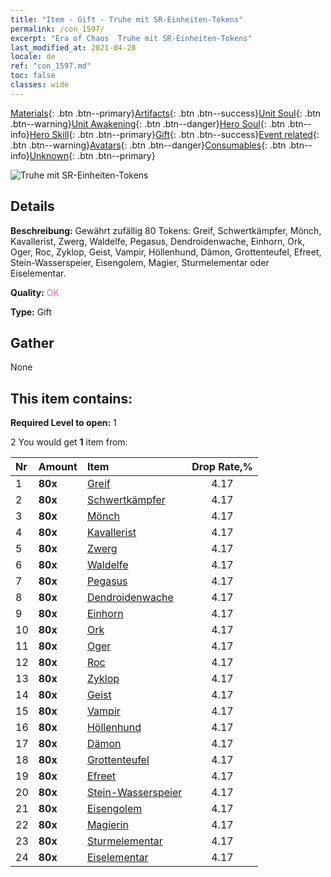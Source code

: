 ```yaml
---
title: "Item - Gift - Truhe mit SR-Einheiten-Tokens"
permalink: /con_1597/
excerpt: "Era of Chaos  Truhe mit SR-Einheiten-Tokens"
last_modified_at: 2021-04-28
locale: de
ref: "con_1597.md"
toc: false
classes: wide
---
```

 [Materials](/ItemsDE/){: .btn .btn--primary}[Artifacts](/ItemsDE/Artifacts/){: .btn .btn--success}[Unit Soul](/ItemsDE/UnitSoul/){: .btn .btn--warning}[Unit Awakening](/ItemsDE/UnitAwakening/){: .btn .btn--danger}[Hero Soul](/ItemsDE/HeroSoul/){: .btn .btn--info}[Hero Skill](/ItemsDE/HeroSkill/){: .btn .btn--primary}[Gift](/ItemsDE/Gift/){: .btn .btn--success}[Event related](/ItemsDE/Events/){: .btn .btn--warning}[Avatars](/ItemsDE/Avatars/){: .btn .btn--danger}[Consumables](/ItemsDE/Consumables/){: .btn .btn--info}[Unknown](/ItemsDE/Unknown/){: .btn .btn--primary}

 ![Truhe mit SR-Einheiten-Tokens](/images/t/i_907209.png)

## Details
 **Beschreibung:** Gewährt zufällig 80 Tokens: Greif, Schwertkämpfer, Mönch, Kavallerist, Zwerg, Waldelfe, Pegasus, Dendroidenwache, Einhorn, Ork, Oger, Roc, Zyklop, Geist, Vampir, Höllenhund, Dämon, Grottenteufel, Efreet, Stein-Wasserspeier, Eisengolem, Magier, Sturmelementar oder Eiselementar.

 **Quality:** <span style="color: #DA70D6">OK</span>

 **Type:** Gift

## Gather

  None

## This item contains:

 **Required Level to open:** 1

 2 You would get **1** item  from:

  | Nr | Amount |     Item    | Drop Rate,% |
  |:---|:-------|:------------|:---------:|
  | 1 |  **80x** | [Greif](/ItemsDE/unt_192/) | 4.17 | 
  | 2 |  **80x** | [Schwertkämpfer](/ItemsDE/unt_193/) | 4.17 | 
  | 3 |  **80x** | [Mönch](/ItemsDE/unt_194/) | 4.17 | 
  | 4 |  **80x** | [Kavallerist](/ItemsDE/unt_195/) | 4.17 | 
  | 5 |  **80x** | [Zwerg](/ItemsDE/unt_200/) | 4.17 | 
  | 6 |  **80x** | [Waldelfe](/ItemsDE/unt_201/) | 4.17 | 
  | 7 |  **80x** | [Pegasus](/ItemsDE/unt_202/) | 4.17 | 
  | 8 |  **80x** | [Dendroidenwache](/ItemsDE/unt_203/) | 4.17 | 
  | 9 |  **80x** | [Einhorn](/ItemsDE/unt_204/) | 4.17 | 
  | 10 |  **80x** | [Ork](/ItemsDE/unt_219/) | 4.17 | 
  | 11 |  **80x** | [Oger](/ItemsDE/unt_220/) | 4.17 | 
  | 12 |  **80x** | [Roc](/ItemsDE/unt_221/) | 4.17 | 
  | 13 |  **80x** | [Zyklop](/ItemsDE/unt_222/) | 4.17 | 
  | 14 |  **80x** | [Geist](/ItemsDE/unt_210/) | 4.17 | 
  | 15 |  **80x** | [Vampir](/ItemsDE/unt_211/) | 4.17 | 
  | 16 |  **80x** | [Höllenhund](/ItemsDE/unt_228/) | 4.17 | 
  | 17 |  **80x** | [Dämon](/ItemsDE/unt_229/) | 4.17 | 
  | 18 |  **80x** | [Grottenteufel](/ItemsDE/unt_230/) | 4.17 | 
  | 19 |  **80x** | [Efreet](/ItemsDE/unt_231/) | 4.17 | 
  | 20 |  **80x** | [Stein-Wasserspeier](/ItemsDE/unt_236/) | 4.17 | 
  | 21 |  **80x** | [Eisengolem](/ItemsDE/unt_237/) | 4.17 | 
  | 22 |  **80x** | [Magierin](/ItemsDE/unt_238/) | 4.17 | 
  | 23 |  **80x** | [Sturmelementar](/ItemsDE/unt_263/) | 4.17 | 
  | 24 |  **80x** | [Eiselementar](/ItemsDE/unt_264/) | 4.17 | 
